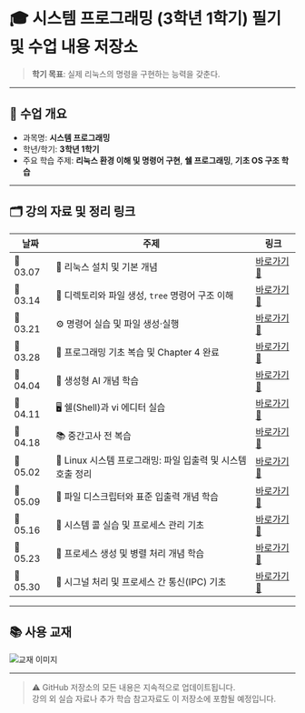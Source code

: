 # 🎓 시스템 프로그래밍 (3학년 1학기) 필기 및 수업 내용 저장소  
> **학기 목표**: 실제 리눅스의 명령을 구현하는 능력을 갖춘다.  

---

## 📘 수업 개요  
- 과목명: **시스템 프로그래밍**
- 학년/학기: **3학년 1학기**
- 주요 학습 주제: **리눅스 환경 이해 및 명령어 구현**, **쉘 프로그래밍**, **기초 OS 구조 학습**

---

## 🗂 강의 자료 및 정리 링크  

| 날짜       | 주제                                                                 | 링크                                                                                      |
|------------|----------------------------------------------------------------------|-------------------------------------------------------------------------------------------|
| 📅 03.07   | 🧰 리눅스 설치 및 기본 개념                                          | [바로가기 🔗](https://github.com/Xssgh/SystemProgramming/tree/main/0307)                  |
| 📅 03.14   | 📂 디렉토리와 파일 생성, `tree` 명령어 구조 이해                     | [바로가기 🔗](https://github.com/Xssgh/SystemProgramming/blob/main/0314/README.md)        |
| 📅 03.21   | ⚙️ 명령어 실습 및 파일 생성·실행                                     | [바로가기 🔗](https://github.com/Xssgh/SystemProgramming/blob/main/0321/README.md)        |
| 📅 03.28   | 📖 프로그래밍 기초 복습 및 Chapter 4 완료                            | [바로가기 🔗](https://github.com/Xssgh/SystemProgramming/blob/main/0328/README.md)        |
| 📅 04.04   | 🤖 생성형 AI 개념 학습                                                | [바로가기 🔗](https://github.com/Xssgh/SystemProgramming/blob/main/0404/README.md)        |
| 📅 04.11   | 🖥 쉘(Shell)과 vi 에디터 실습                                         | [바로가기 🔗](https://github.com/Xssgh/SystemProgramming/tree/main/0411)                  |
| 📅 04.18   | 📚 중간고사 전 복습                                                  | [바로가기 🔗](https://github.com/Xssgh/SystemProgramming/tree/main/0418)                  |
| 📅 05.02   | 📖 Linux 시스템 프로그래밍: 파일 입출력 및 시스템 호출 정리           | [바로가기 🔗](https://github.com/Xssgh/SystemProgramming/blob/main/0502/README.md)        |
| 📅 05.09   | 📁 파일 디스크립터와 표준 입출력 개념 학습                           | [바로가기 🔗](https://github.com/Xssgh/SystemProgramming/blob/main/0509/README.md)        |
| 📅 05.16   | 🧪 시스템 콜 실습 및 프로세스 관리 기초                              | [바로가기 🔗](https://github.com/Xssgh/SystemProgramming/blob/main/0516/README.md)        |
| 📅 05.23   | 🧵 프로세스 생성 및 병렬 처리 개념 학습                              | [바로가기 🔗](https://github.com/Xssgh/SystemProgramming/blob/main/0523/README.md)        |
| 📅 05.30   | 🧩 시그널 처리 및 프로세스 간 통신(IPC) 기초                         | [바로가기 🔗](https://github.com/Xssgh/SystemProgramming/blob/main/0530/README.md)        |



---

## 📚 사용 교재  
![교재 이미지](https://github.com/user-attachments/assets/51ccfb73-f435-4be4-8ae7-489b6860570d)

---

> ⚠️ GitHub 저장소의 모든 내용은 지속적으로 업데이트됩니다.  
> 강의 외 실습 자료나 추가 학습 참고자료도 이 저장소에 포함될 예정입니다.
